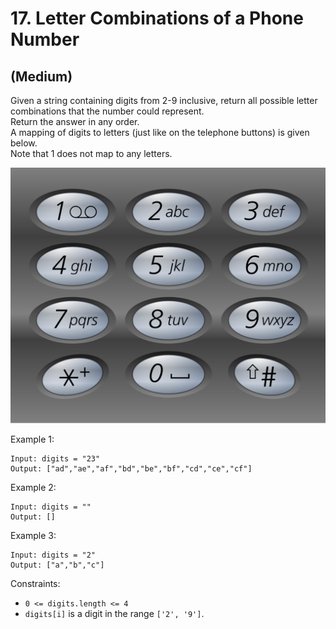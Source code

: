 # 17. Letter Combinations of a Phone Number
## (Medium)

Given a string containing digits from 2-9 inclusive, return all possible letter combinations that the number could represent. 
<br>
Return the answer in any order.
<br>
A mapping of digits to letters (just like on the telephone buttons) is given below. 
<br>
Note that 1 does not map to any letters.
<br>

![alt text](image.png)

Example 1:

```
Input: digits = "23"
Output: ["ad","ae","af","bd","be","bf","cd","ce","cf"]
```

Example 2:

```
Input: digits = ""
Output: []
```

Example 3:

```
Input: digits = "2"
Output: ["a","b","c"]
```

Constraints:

- `0 <= digits.length <= 4`
- `digits[i]` is a digit in the range `['2', '9']`.